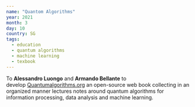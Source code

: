 ```yaml
---
name: "Quantom Algorithms"
year: 2021
month: 3
day: 10
country: SG
tags:
  - education
  - quantum algorithms
  - machine learning
  - texbook
---
```

To **Alessandro Luongo** and **Armando Bellante** to develop [Quantumalgorithms.org](https://quantumalgorithms.org/) an open-source web book collecting in an organized manner lectures notes around quantum algorithms for information processing, data analysis and machine learning.
